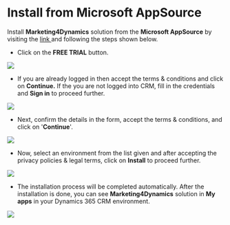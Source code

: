 # Install from Microsoft AppSource

Install **Marketing4Dynamics** solution from the **Microsoft AppSource** by visiting the [link ](https://appsource.microsoft.com/en-gb/product/dynamics-365/inogic.mailchimp-dynamics-365-crm-integration?tab=Overview)and following the steps shown below.

* Click on the **FREE TRIAL** button.

![](<../../.gitbook/assets/M4D Appsource\_1.png>)

* If you are already logged in then accept the terms & conditions and click on **Continue.** If the you are not logged into CRM, fill in the credentials and **Sign in** to proceed further.

![](<../../.gitbook/assets/M4D Appsource\_2.png>)

* Next, confirm the details in the form, accept the terms & conditions, and click on '**Continue**'.

![](<../../.gitbook/assets/M4D Appsource\_3.png>)

* Now, select an environment from the list given and after accepting the privacy policies & legal terms, click on **Install** to proceed further.

![](<../../.gitbook/assets/M4D Appsource\_4.png>)

* The installation process will be completed automatically. After the installation is done, you can see **Marketing4Dynamics** solution in **My apps** in your Dynamics 365 CRM environment.

![](<../../.gitbook/assets/M4D Appsource\_5.png>)



